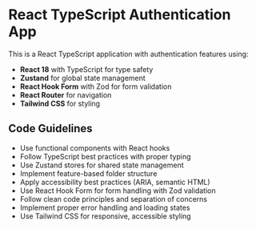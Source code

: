 <!-- Use this file to provide workspace-specific custom instructions to Copilot. For more details, visit https://code.visualstudio.com/docs/copilot/copilot-customization#_use-a-githubcopilotinstructionsmd-file -->

# React TypeScript Authentication App

This is a React TypeScript application with authentication features using:
- **React 18** with TypeScript for type safety
- **Zustand** for global state management
- **React Hook Form** with Zod for form validation
- **React Router** for navigation
- **Tailwind CSS** for styling

## Code Guidelines

- Use functional components with React hooks
- Follow TypeScript best practices with proper typing
- Use Zustand stores for shared state management
- Implement feature-based folder structure
- Apply accessibility best practices (ARIA, semantic HTML)
- Use React Hook Form for form handling with Zod validation
- Follow clean code principles and separation of concerns
- Implement proper error handling and loading states
- Use Tailwind CSS for responsive, accessible styling
